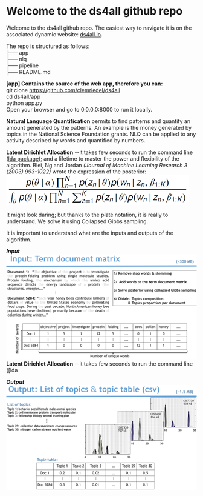 # Welcome to the ds4all github repo 

Welcome to the ds4all github repo. The easiest way to navigate it is on the associated dynamic website: [ds4all.io](http://54.234.234.146/).<br>

The repo is structured as follows: <br>
  ├── app <br>
  ├── nlq <br>
  ├── pipeline <br>
  ├── README.md

**[app] Contains the source of the web app, therefore you can:** <br>
git clone https://github.com/clemriedel/ds4all <br>
cd ds4all/app <br>
python app.py <br>
Open your browser and go to 0.0.0.0:8000 to run it locally.



**Natural Language Quantification** permits to find patterns and quantify an amount generated by the patterns. An example is the money generated by topics in the National Science Foundation grants. NLQ can be applied to any activity described by words and quantified by numbers.

**Latent Dirichlet Allocation** --it takes few seconds to run the command line ([lda package](https://pypi.python.org/pypi/lda)); and a lifetime to master the power and flexibility of the algorithm. Blei, Ng and Jordan *(Journal of Machine Learning Research 3 (2003) 993-1022)* wrote the expression of the posterior:
![lda](app/static/posterior_LDA.png)

It might look daring; but thanks to the plate notation, it is really 
to understand. We solve it using Collapsed Gibbs sampling. 

It is important to understand what are the inputs and outputs of the algorithm.

***Input***
![lda](app/static/input.png)
**Latent Dirichlet Allocation** --it takes few seconds to run the command line ([lda 

***Output***
![lda](app/static/output.png)

